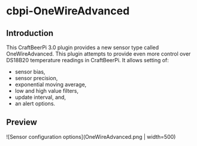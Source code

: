 # cbpi-OneWireAdvanced
## Introduction
This CraftBeerPi 3.0 plugin provides a new sensor type called OneWireAdvanced. This plugin attempts to provide even more control over DS18B20 temperature readings in CraftBeerPi. It allows setting of:
 * sensor bias,
 * sensor precision,
 * exponential moving average,
 * low and high value filters,
 * update interval, and,
 * an alert options.

## Preview
![Sensor configuration options](OneWireAdvanced.png | width=500)

